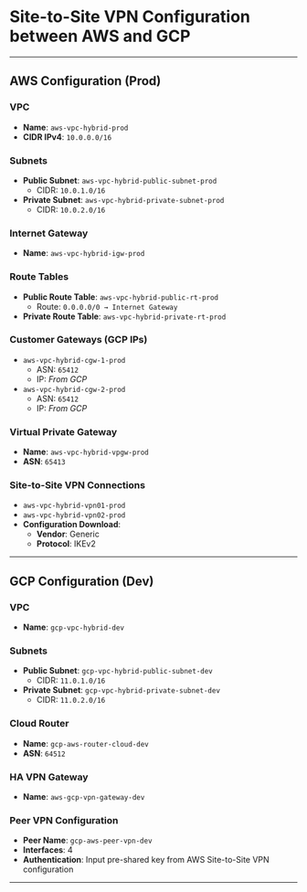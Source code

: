 # Site-to-Site VPN Configuration between AWS and GCP

---

## AWS Configuration (Prod)

### VPC
- **Name**: `aws-vpc-hybrid-prod`  
- **CIDR IPv4**: `10.0.0.0/16`

### Subnets
- **Public Subnet**: `aws-vpc-hybrid-public-subnet-prod`  
  - CIDR: `10.0.1.0/16`
- **Private Subnet**: `aws-vpc-hybrid-private-subnet-prod`  
  - CIDR: `10.0.2.0/16`

### Internet Gateway
- **Name**: `aws-vpc-hybrid-igw-prod`

### Route Tables
- **Public Route Table**: `aws-vpc-hybrid-public-rt-prod`  
  - Route: `0.0.0.0/0 → Internet Gateway`
- **Private Route Table**: `aws-vpc-hybrid-private-rt-prod`

### Customer Gateways (GCP IPs)
- `aws-vpc-hybrid-cgw-1-prod`  
  - ASN: `65412`  
  - IP: _From GCP_
- `aws-vpc-hybrid-cgw-2-prod`  
  - ASN: `65412`  
  - IP: _From GCP_

### Virtual Private Gateway
- **Name**: `aws-vpc-hybrid-vpgw-prod`  
- **ASN**: `65413`

### Site-to-Site VPN Connections
- `aws-vpc-hybrid-vpn01-prod`
- `aws-vpc-hybrid-vpn02-prod`
- **Configuration Download**:  
  - **Vendor**: Generic  
  - **Protocol**: IKEv2

---

## GCP Configuration (Dev)

### VPC
- **Name**: `gcp-vpc-hybrid-dev`

### Subnets
- **Public Subnet**: `gcp-vpc-hybrid-public-subnet-dev`  
  - CIDR: `11.0.1.0/16`
- **Private Subnet**: `gcp-vpc-hybrid-private-subnet-dev`  
  - CIDR: `11.0.2.0/16`

### Cloud Router
- **Name**: `gcp-aws-router-cloud-dev`  
- **ASN**: `64512`

### HA VPN Gateway
- **Name**: `aws-gcp-vpn-gateway-dev`

### Peer VPN Configuration
- **Peer Name**: `gcp-aws-peer-vpn-dev`  
- **Interfaces**: 4  
- **Authentication**: Input pre-shared key from AWS Site-to-Site VPN configuration

---

